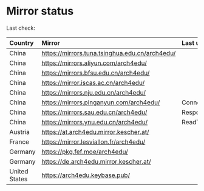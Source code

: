 <script src="./time.js"></script>
# Mirror status
Last check: <script type="text/javascript">localize(1670157393.5501635);</script>

|Country|Mirror|Last update|
|:------|:-----|:----------|
|China|https://mirrors.tuna.tsinghua.edu.cn/arch4edu/|<script type="text/javascript">localize(1670135541);</script>|
|China|https://mirrors.aliyun.com/arch4edu/|<script type="text/javascript">localize(1670049224);</script>|
|China|https://mirrors.bfsu.edu.cn/arch4edu/|<script type="text/javascript">localize(1670135541);</script>|
|China|https://mirror.iscas.ac.cn/arch4edu/|<script type="text/javascript">localize(1670135541);</script>|
|China|https://mirrors.nju.edu.cn/arch4edu/|<script type="text/javascript">localize(1670049224);</script>|
|China|https://mirrors.pinganyun.com/arch4edu/|ConnectTimeout|
|China|https://mirrors.sau.edu.cn/arch4edu/|Response 500|
|China|https://mirrors.ynu.edu.cn/arch4edu/|ReadTimeout|
|Austria|https://at.arch4edu.mirror.kescher.at/|<script type="text/javascript">localize(1670135541);</script>|
|France|https://mirror.lesviallon.fr/arch4edu/|<script type="text/javascript">localize(1670135541);</script>|
|Germany|https://pkg.fef.moe/arch4edu/|<script type="text/javascript">localize(1670135541);</script>|
|Germany|https://de.arch4edu.mirror.kescher.at/|<script type="text/javascript">localize(1670135541);</script>|
|United States|https://arch4edu.keybase.pub/|<script type="text/javascript">localize(1670092400);</script>|

<script src="./tablefilter/tablefilter.js"></script>
<script src="./table.js"></script>